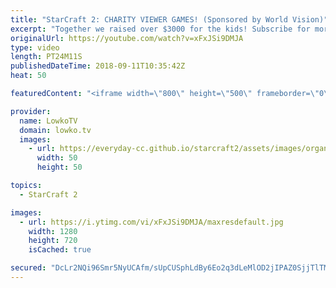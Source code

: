 ```yaml
---
title: "StarCraft 2: CHARITY VIEWER GAMES! (Sponsored by World Vision)"
excerpt: "Together we raised over $3000 for the kids! Subscribe for more videos: http://lowko.tv/youtube The Crescent Moon Rush: https://goo.gl/jXDfvA  Two games that I casted together with Neuro during the World Vision charity livestream. They may not be the best games, but they were a lot of fun to cast. Make"
originalUrl: https://youtube.com/watch?v=xFxJSi9DMJA
type: video
length: PT24M11S
publishedDateTime: 2018-09-11T10:35:42Z
heat: 50

featuredContent: "<iframe width=\"800\" height=\"500\" frameborder=\"0\" src=\"https://www.youtube.com/embed/xFxJSi9DMJA\" allow=\"accelerometer; autoplay; encrypted-media; gyroscope; picture-in-picture\" allowfullscreen></iframe>"

provider:
  name: LowkoTV
  domain: lowko.tv
  images:
    - url: https://everyday-cc.github.io/starcraft2/assets/images/organizations/lowko.tv-50x50.jpg
      width: 50
      height: 50

topics:
  - StarCraft 2

images:
  - url: https://i.ytimg.com/vi/xFxJSi9DMJA/maxresdefault.jpg
    width: 1280
    height: 720
    isCached: true

secured: "DcLr2NQi96Smr5NyUCAfm/sUpCUSphLdBy6Eo2q3dLeMlOD2jIPAZ0SjjTlTMUSlVJERZW10sltTE8P+qeu1POLeJkonNxKt6OeVnywROqF0wxcpUUKA1rfu1YSxDzu7WGNqIeQ5SSNcPKjmFTPKTc2G3iMGss043+SPUN9LnrP1znW+LyZVMIpVnMvKqj77U+qEloWH4qHP6qXdxFVoVgIRBqEJ9pkkT5QjR9+V6ziZd/cG5xUlGXdAPf64qRNwzUcLXfkIiJLj/0vv3xGSi97nN5wjXTK/6Ur8PjGTqUqLx0R9Bu9emNtogtyMky06z5z3VrHk6ddX3RSYbzRpa4rCQgjAk/Ptdre5sLZDHcmsmruQ+XpDYFjxVgHW+ws1M3trzJAFJv3Z4i0t8U0mTzSPAiboqFSdpa6WZ1rse5w=;JNfptr18yx5z5sZIJg8Zkw=="
---
```


